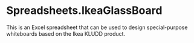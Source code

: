 Spreadsheets.IkeaGlassBoard
===========================

This is an Excel spreadsheet that can be used to design special-purpose whiteboards based on the Ikea KLUDD product.
